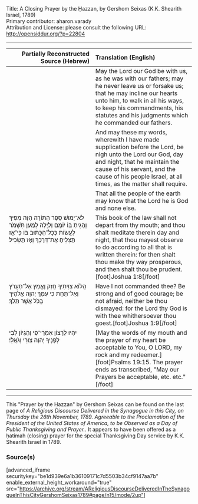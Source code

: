 <html>
<head></head>
<body>
Title: A Closing Prayer by the Ḥazzan, by Gershom Seixas (K.K. Shearith Israel, 1789)<br />
Primary contributor: aharon.varady<br />
Attribution and License: please consult the following URL: <a href="http://opensiddur.org/?p=22804">http://opensiddur.org/?p=22804</a>
<p />
<hr />

<table style="margin-left: auto;margin-right: auto;" class="draggable">
<thead><tr><th id="x" style="text-align: right;">Partially Reconstructed Source (Hebrew)</th><th style="text-align: left;">Translation (English)</th></tr></thead>
<tbody>
<tr><td style="vertical-align:top;" width="46%">
<div class="liturgy"><span lang="he">

</span></div></td>
 
<td style="vertical-align:top;" width="53%">
<div class="english">
May the Lord our God be with us, as he was with our fathers; 
may he never leave us or forsake us; 
that he may incline our hearts unto him, 
to walk in all his ways, 
to keep his commandments, 
his statutes and his judgments which he commanded our fathers. 
</div></td></tr>


<tr><td style="vertical-align:top;" width="46%">
<div class="liturgy"><span lang="he">

</span></div></td>
 
<td style="vertical-align:top;" width="53%">
<div class="english">
And may these my words, 
wherewith I have made supplication before the Lord, 
be nigh unto the Lord our God, day and night, 
that he maintain the cause of his servant, 
and the cause of his people Israel, 
at all times, as the matter shall require.
</div></td></tr>


<tr><td style="vertical-align:top;" width="46%">
<div class="liturgy"><span lang="he">

</span></div></td>
 
<td style="vertical-align:top;" width="53%">
<div class="english">
That all the people of the earth may know 
that the Lord he is God and none else.
</div></td></tr>


<tr><td style="vertical-align:top;" width="46%">
<div class="liturgy"><span lang="he">
לֹא־יָמוּשׁ סֵפֶר הַתּוֹרָה הַזֶּה מִפִּיךָ 
וְהָגִיתָ בּוֹ יוֹמָם וָלַיְלָה 
לְמַעַן תִּשְׁמֹר לַעֲשׂוֹת כְּכָל־הַכָּתוּב בּוֹ 
כִּי־אָז תַּצְלִיחַ אֶת־דְּרָכֶךָ 
וְאָז תַּשְׂכִּיל׃
</span></div></td>
 
<td style="vertical-align:top;" width="53%">
<div class="english">
This book of the law shall not depart from thy mouth; 
and thou shalt meditate therein day and night, 
that thou mayest observe to do according to all that is written therein: 
for then shalt thou make thy way prosperous, 
and then shalt thou be prudent.[foot]Joshua 1:8[/foot]
</div></td></tr>


<tr><td style="vertical-align:top;" width="46%">
<div class="liturgy"><span lang="he">
הֲלוֹא צִוִּיתִיךָ 
חֲזַק וֶאֱמָץ 
אַל־תַּעֲרֹץ וְאַל־תֵּחָת 
כִּי עִמְּךָ יְהוָה אֱלֹהֶיךָ 
בְּכֹל אֲשֶׁר תֵּלֵךְ׃
</span></div></td>
 
<td style="vertical-align:top;" width="53%">
<div class="english">
Have I not commanded thee? 
Be strong and of good courage;
be not afraid, neither be thou dismayed: 
for the Lord thy God is with thee 
whithersoever thou goest.[foot]Joshua 1:9[/foot]
</div></td></tr>


<tr><td style="vertical-align:top;" width="46%">
<div class="liturgy"><span lang="he">
יִהְיוּ לְרָצוֹן אִמְרֵי־פִי וְהֶגְיוֹן לִבִּי לְפָנֶיךָ 
יְהוָה צוּרִי וְגֹאֲלִי׃
</span></div></td>
 
<td style="vertical-align:top;" width="53%">
<div class="english">
[May the words of my mouth and the prayer of my heart be acceptable to You, 
O LORD, my rock and my redeemer.][foot]Psalms 19:15. The prayer ends as transcribed, "May our Prayers be acceptable, etc. etc."[/foot]
</div></td></tr>
</tbody></table>

<hr />

This "Prayer by the Ḥazzan" by Gershom Seixas can be found on the last page of <em>A Religious Discourse Delivered in the Synagogue in this City, on Thursday the 26th November, 1789. Agreeable to the Proclamation of the President of the United States of America, to be Observed as a Day of Public Thanksgiving and Prayer.</em>. It appears to have been offered as a ḥatimah (closing) prayer for the special Thanksgiving Day service by K.K. Shearith Israel in 1789.

<h3>Source(s)</h3>

[advanced_iframe securitykey="be1d939e6a1b36109171c7d5503b34cf9147aa7b" enable_external_height_workaround="true" src="https://archive.org/stream/AReligiousDiscourseDeliveredInTheSynagogueInThisCityGershomSeixas1789#page/n15/mode/2up"]
</body>
</html>